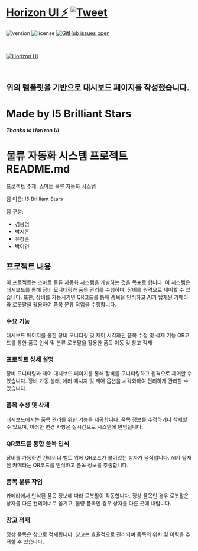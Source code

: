 # [Horizon UI ⚡️](https://horizon-ui.com/horizon-ui-chakra) [![Tweet](https://img.shields.io/twitter/url/http/shields.io.svg?style=social&logo=twitter)](https://twitter.com/intent/tweet?url=https://horizon-ui.com/&text=Check%20Horizon%20UI,%20the%20trendiest%20open-source%20admin%20template%20for%20Chakra%20UI%20&%20React!)

![version](https://img.shields.io/badge/version-1.3.0-brightgreen.svg)
![license](https://img.shields.io/badge/license-MIT-blue.svg)
[![GitHub issues open](https://img.shields.io/github/issues/horizon-ui/horizon-ui-chakra.svg?maxAge=2592000)](https://github.com/horizon-ui/horizon-ui-chakra/issues?q=is%3Aopen+is%3Aissue)

<p>&nbsp;</p>

[<img alt="Horizon UI" src="https://i.ibb.co/fdyTwz1/introduction-image-2.png" /> ](https://github.com/horizon-ui/horizon-ui-chakra)

<p>&nbsp;</p>


위의 템플릿을 기반으로 대시보드 페이지를 작성했습니다.
---

# Made by I5 Brilliant Stars
##### Thanks to Horizon UI


# 물류 자동화 시스템 프로젝트 README.md
프로젝트 주제: 스마트 물류 자동화 시스템

팀 이름: I5 Brilliant Stars

팀 구성:

- 김용범
- 박지훈
- 유창훈
- 박이건

## 프로젝트 내용
이 프로젝트는 스마트 물류 자동화 시스템을 개발하는 것을 목표로 합니다. 이 시스템은 대시보드를 통해 장비 모니터링과 품목 관리를 수행하며, 장비를 원격으로 제어할 수 있습니다. 또한, 장비를 가동시키면 QR코드를 통해 품목을 인식하고 AI가 탑재된 카메라와 로봇팔을 활용하여 품목 분류 작업을 수행합니다.

### 주요 기능
대시보드 페이지를 통한 장비 모니터링 및 제어
시각화된 품목 수정 및 삭제 기능
QR코드를 통한 품목 인식 및 분류
로봇팔을 활용한 품목 이동 및 창고 적재
### 프로젝트 상세 설명
장비 모니터링과 제어
대시보드 페이지를 통해 장비를 모니터링하고 원격으로 제어할 수 있습니다. 장비 가동 상태, 에러 메시지 및 제어 옵션을 시각화하여 편리하게 관리할 수 있습니다.

### 품목 수정 및 삭제
대시보드에서는 품목 관리를 위한 기능을 제공합니다. 품목 정보를 수정하거나 삭제할 수 있으며, 이러한 변경 사항은 실시간으로 시스템에 반영됩니다.

### QR코드를 통한 품목 인식
장비를 가동하면 컨테이너 벨트 위에 QR코드가 붙어있는 상자가 움직입니다. AI가 탑재된 카메라는 QR코드를 인식하고 품목 정보를 추출합니다.

### 품목 분류 작업
카메라에서 인식된 품목 정보에 따라 로봇팔이 작동합니다. 정상 품목인 경우 로봇팔은 상자를 다른 컨테이너로 옮기고, 불량 품목인 경우 상자를 다른 곳에 내립니다.

### 창고 적재
정상 품목은 창고로 적재됩니다. 창고는 효율적으로 관리되며 품목의 위치 및 이력을 추적할 수 있습니다.